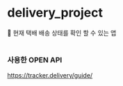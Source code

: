 # delivery_project

<aside>
📌 현재 택배 배송 상태를 확인 할 수 있는 앱
</aside>

<br>

### 사용한 OPEN API
https://tracker.delivery/guide/
